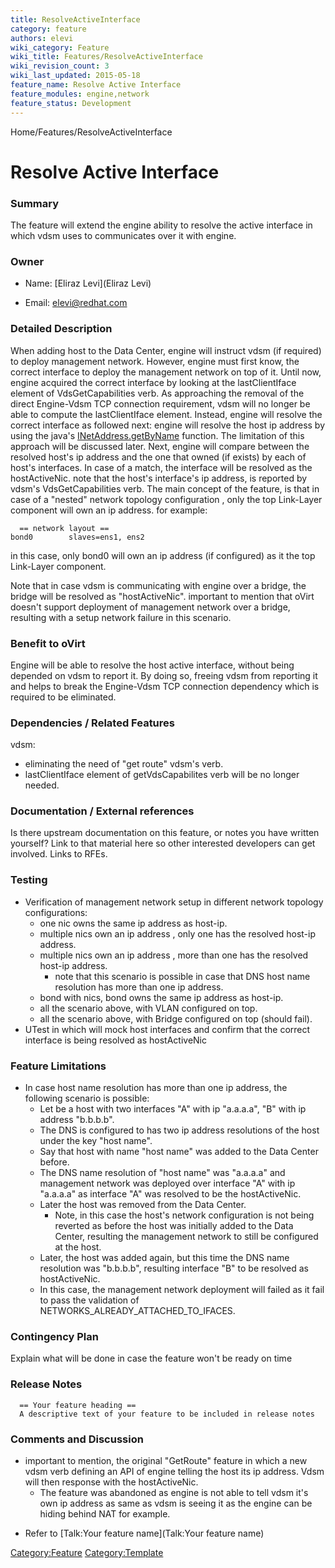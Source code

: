 ```yaml
---
title: ResolveActiveInterface
category: feature
authors: elevi
wiki_category: Feature
wiki_title: Features/ResolveActiveInterface
wiki_revision_count: 3
wiki_last_updated: 2015-05-18
feature_name: Resolve Active Interface
feature_modules: engine,network
feature_status: Development
---
```


Home/Features/ResolveActiveInterface

# Resolve Active Interface

### Summary

The feature will extend the engine ability to resolve the active interface in which vdsm uses to communicates over it with engine.

### Owner

*   Name: [Eliraz Levi](Eliraz Levi)

<!-- -->

*   Email: <elevi@redhat.com>

### Detailed Description

When adding host to the Data Center, engine will instruct vdsm (if required) to deploy management network.
However, engine must first know, the correct interface to deploy the management network on top of it.
Until now, engine acquired the correct interface by looking at the lastClientIface element of VdsGetCapabilities verb.
As approaching the removal of the direct Engine-Vdsm TCP connection requirement, vdsm will no longer be able to compute the lastClientIface element.
Instead, engine will resolve the correct interface as followed next:
engine will resolve the host ip address by using the java's [INetAddress.getByName](http://download.java.net/jdk7/archive/b123/docs/api/java/net/InetAddress.html#getByName(java.lang.String)) function. The limitation of this approach will be discussed later.
Next, engine will compare between the resolved host's ip address and the one that owned (if exists) by each of host's interfaces. In case of a match, the interface will be resolved as the hostActiveNic.
note that the host's interface's ip address, is reported by vdsm's VdsGetCapabilities verb.
 The main concept of the feature, is that in case of a "nested" network topology configuration , only the top Link-Layer component will own an ip address.
for example:

      == network layout == 
    bond0        slaves=ens1, ens2

in this case, only bond0 will own an ip address (if configured) as it the top Link-Layer component.

Note that in case vdsm is communicating with engine over a bridge, the bridge will be resolved as "hostActiveNic".
important to mention that oVirt doesn't support deployment of management network over a bridge, resulting with a setup network failure in this scenario.

### Benefit to oVirt

Engine will be able to resolve the host active interface, without being depended on vdsm to report it. By doing so, freeing vdsm from reporting it and helps to break the Engine-Vdsm TCP connection dependency which is required to be eliminated.

### Dependencies / Related Features

vdsm:

*   eliminating the need of "get route" vdsm's verb.
*   lastClientIface element of getVdsCapabilites verb will be no longer needed.

### Documentation / External references

Is there upstream documentation on this feature, or notes you have written yourself? Link to that material here so other interested developers can get involved. Links to RFEs.

### Testing

*   Verification of management network setup in different network topology configurations:
    -   one nic owns the same ip address as host-ip.
    -   multiple nics own an ip address , only one has the resolved host-ip address.
    -   multiple nics own an ip address , more than one has the resolved host-ip address.
        -   note that this scenario is possible in case that DNS host name resolution has more than one ip address.
    -   bond with nics, bond owns the same ip address as host-ip.
    -   all the scenario above, with VLAN configured on top.
    -   all the scenario above, with Bridge configured on top (should fail).
*   UTest in which will mock host interfaces and confirm that the correct interface is being resolved as hostActiveNic

### Feature Limitations

*   In case host name resolution has more than one ip address, the following scenario is possible:
    -   Let be a host with two interfaces "A" with ip "a.a.a.a", "B" with ip address "b.b.b.b".
    -   The DNS is configured to has two ip address resolutions of the host under the key "host name".
    -   Say that host with name "host name" was added to the Data Center before.
    -   The DNS name resolution of "host name" was "a.a.a.a" and management network was deployed over interface "A" with ip "a.a.a.a" as interface "A" was resolved to be the hostActiveNic.
    -   Later the host was removed from the Data Center.
        -   Note, in this case the host's network configuration is not being reverted as before the host was initially added to the Data Center, resulting the management network to still be configured at the host.
    -   Later, the host was added again, but this time the DNS name resolution was "b.b.b.b", resulting interface "B" to be resolved as hostActiveNic.
    -   In this case, the management network deployment will failed as it fail to pass the validation of NETWORKS_ALREADY_ATTACHED_TO_IFACES.

### Contingency Plan

Explain what will be done in case the feature won't be ready on time

### Release Notes

      == Your feature heading ==
      A descriptive text of your feature to be included in release notes

### Comments and Discussion

*   important to mention, the original "GetRoute" feature in which a new vdsm verb defining an API of engine telling the host its ip address. Vdsm will then response with the hostActiveNic.
    -   The feature was abandoned as engine is not able to tell vdsm it's own ip address as same as vdsm is seeing it as the engine can be hiding behind NAT for example.

<!-- -->

*   Refer to [Talk:Your feature name](Talk:Your feature name)

<Category:Feature> <Category:Template>
